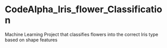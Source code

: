 # CodeAlpha_Iris_flower_Classification
Machine Learning Project that classifies flowers into the correct Iris type based on shape features 

